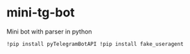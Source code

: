 # mini-tg-bot
Mini bot with parser in python

`!pip install pyTelegramBotAPI
!pip install fake_useragent`
